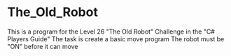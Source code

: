 # The_Old_Robot
This is a program for the Level 26 "The Old Robot" Challenge in the "C# Players Guide"
The task is create a basic move program
The robot must be "ON" before it can move
